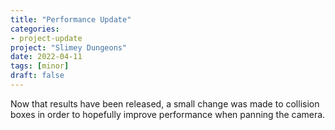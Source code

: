 ```yaml
---
title: "Performance Update"
categories:
- project-update
project: "Slimey Dungeons"
date: 2022-04-11
tags: [minor]
draft: false
---
```

Now that results have been released, a small change was made to collision boxes in order to hopefully improve performance when panning the camera.